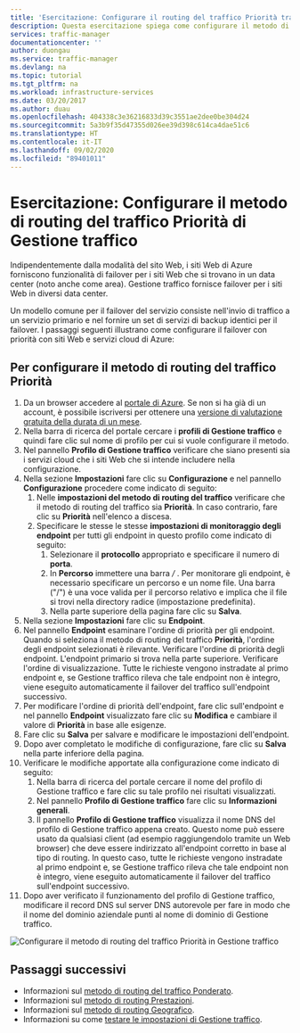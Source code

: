 ```yaml
---
title: 'Esercitazione: Configurare il routing del traffico Priorità tramite Gestione traffico di Azure'
description: Questa esercitazione spiega come configurare il metodo di routing del traffico Priorità in Gestione traffico
services: traffic-manager
documentationcenter: ''
author: duongau
ms.service: traffic-manager
ms.devlang: na
ms.topic: tutorial
ms.tgt_pltfrm: na
ms.workload: infrastructure-services
ms.date: 03/20/2017
ms.author: duau
ms.openlocfilehash: 404338c3e36216833d39c3551ae2dee0be304d24
ms.sourcegitcommit: 5a3b9f35d47355d026ee39d398c614ca4dae51c6
ms.translationtype: HT
ms.contentlocale: it-IT
ms.lasthandoff: 09/02/2020
ms.locfileid: "89401011"
---
```

# <a name="tutorial-configure-priority-traffic-routing-method-in-traffic-manager"></a>Esercitazione: Configurare il metodo di routing del traffico Priorità di Gestione traffico

Indipendentemente dalla modalità del sito Web, i siti Web di Azure forniscono funzionalità di failover per i siti Web che si trovano in un data center (noto anche come area). Gestione traffico fornisce failover per i siti Web in diversi data center.

Un modello comune per il failover del servizio consiste nell'invio di traffico a un servizio primario e nel fornire un set di servizi di backup identici per il failover. I passaggi seguenti illustrano come configurare il failover con priorità con siti Web e servizi cloud di Azure:

## <a name="to-configure-the-priority-traffic-routing-method"></a>Per configurare il metodo di routing del traffico Priorità

1. Da un browser accedere al [portale di Azure](https://portal.azure.com). Se non si ha già di un account, è possibile iscriversi per ottenere una [versione di valutazione gratuita della durata di un mese](https://azure.microsoft.com/free/). 
2. Nella barra di ricerca del portale cercare i **profili di Gestione traffico** e quindi fare clic sul nome di profilo per cui si vuole configurare il metodo.
3. Nel pannello **Profilo di Gestione traffico** verificare che siano presenti sia i servizi cloud che i siti Web che si intende includere nella configurazione.
4. Nella sezione **Impostazioni** fare clic su **Configurazione** e nel pannello **Configurazione** procedere come indicato di seguito:
    1. Nelle **impostazioni del metodo di routing del traffico** verificare che il metodo di routing del traffico sia **Priorità**. In caso contrario, fare clic su **Priorità** nell'elenco a discesa.
    2. Specificare le stesse le stesse **impostazioni di monitoraggio degli endpoint** per tutti gli endpoint in questo profilo come indicato di seguito:
        1. Selezionare il **protocollo** appropriato e specificare il numero di **porta**. 
        2. In **Percorso** immettere una barra */* . Per monitorare gli endpoint, è necessario specificare un percorso e un nome file. Una barra ("/") è una voce valida per il percorso relativo e implica che il file si trovi nella directory radice (impostazione predefinita).
        3. Nella parte superiore della pagina fare clic su **Salva**.
5. Nella sezione **Impostazioni** fare clic su **Endpoint**.
6. Nel pannello **Endpoint** esaminare l'ordine di priorità per gli endpoint. Quando si seleziona il metodo di routing del traffico **Priorità**, l'ordine degli endpoint selezionati è rilevante. Verificare l'ordine di priorità degli endpoint.  L'endpoint primario si trova nella parte superiore. Verificare l'ordine di visualizzazione. Tutte le richieste vengono instradate al primo endpoint e, se Gestione traffico rileva che tale endpoint non è integro, viene eseguito automaticamente il failover del traffico sull'endpoint successivo. 
7. Per modificare l'ordine di priorità dell'endpoint, fare clic sull'endpoint e nel pannello **Endpoint** visualizzato fare clic su **Modifica** e cambiare il valore di **Priorità** in base alle esigenze. 
8. Fare clic su **Salva** per salvare e modificare le impostazioni dell'endpoint.
9. Dopo aver completato le modifiche di configurazione, fare clic su **Salva** nella parte inferiore della pagina.
10. Verificare le modifiche apportate alla configurazione come indicato di seguito:
    1.  Nella barra di ricerca del portale cercare il nome del profilo di Gestione traffico e fare clic su tale profilo nei risultati visualizzati.
    2.  Nel pannello **Profilo di Gestione traffico** fare clic su **Informazioni generali**.
    3.  Il pannello **Profilo di Gestione traffico** visualizza il nome DNS del profilo di Gestione traffico appena creato. Questo nome può essere usato da qualsiasi client (ad esempio raggiungendolo tramite un Web browser) che deve essere indirizzato all'endpoint corretto in base al tipo di routing. In questo caso, tutte le richieste vengono instradate al primo endpoint e, se Gestione traffico rileva che tale endpoint non è integro, viene eseguito automaticamente il failover del traffico sull'endpoint successivo.
11. Dopo aver verificato il funzionamento del profilo di Gestione traffico, modificare il record DNS sul server DNS autorevole per fare in modo che il nome del dominio aziendale punti al nome di dominio di Gestione traffico.

![Configurare il metodo di routing del traffico Priorità in Gestione traffico][1]

## <a name="next-steps"></a>Passaggi successivi


- Informazioni sul [metodo di routing del traffico Ponderato](traffic-manager-configure-weighted-routing-method.md).
- Informazioni sul [metodo di routing Prestazioni](traffic-manager-configure-performance-routing-method.md).
- Informazioni sul [metodo di routing Geografico](traffic-manager-configure-geographic-routing-method.md).
- Informazioni su come [testare le impostazioni di Gestione traffico](traffic-manager-testing-settings.md).

<!--Image references-->
[1]: ./media/traffic-manager-priority-routing-method/traffic-manager-priority-routing-method.png